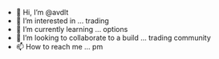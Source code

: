 - 👋 Hi, I’m @avdlt
- 👀 I’m interested in ... trading
- 🌱 I’m currently learning ... options
- 💞️ I’m looking to collaborate to a build ... trading community
- 📫 How to reach me ... pm

<!---
avdlt/avdlt is a ✨ special ✨ repository because its `README.md` (this file) appears on your GitHub profile.
You can click the Preview link to take a look at your changes.
--->
